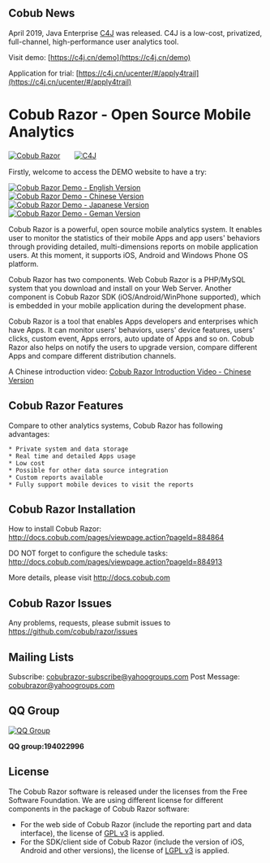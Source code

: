 Cobub News
-------

April 2019, Java Enterprise [C4J](http://c4j.cn) was released. C4J is a low-cost, privatized, full-channel, high-performance user analytics tool.

Visit demo: [https://c4j.cn/demo](https://c4j.cn/demo)

Application for trial: [https://c4j.cn/ucenter/#/apply4trail](https://c4j.cn/ucenter/#/apply4trail)

Cobub Razor - Open Source Mobile Analytics
=============
[![Cobub Razor](http://www.cobub.com/docs/lib/tpl/dokuwiki/images/logo.png)](http://www.cobub.com)　　[![C4J](https://c4j.cn/img/logo-footer.png)](https://c4j.cn)

Firstly, welcome to access the DEMO website to have a try:   
  
[![**Cobub Razor Demo - English Version**](http://demo.cobub.com/index/english.png)](http://demo.cobub.com/razor/en) &nbsp;&nbsp;&nbsp;[![**Cobub Razor Demo - Chinese Version**](http://demo.cobub.com/index/china.png)](http://demo.cobub.com/razor)&nbsp;&nbsp;&nbsp;[![**Cobub Razor Demo - Japanese Version**](http://demo.cobub.com/index/japan.png)](http://demo.cobub.com/razor/ja) &nbsp;&nbsp;&nbsp;[![**Cobub Razor Demo - Geman Version**](http://demo.cobub.com/index/german.png)](http://demo.cobub.com/razor/de)

Cobub Razor is a powerful, open source mobile analytics system. It enables user to monitor the statistics of their mobile Apps and app users' behaviors through providing detailed, multi-dimensions reports on mobile application users.  At this moment, it supports iOS, Android and Windows Phone OS platform.

Cobub Razor has two components. Web Cobub Razor is a PHP/MySQL system that you download and install on your Web Server. Another component is Cobub Razor SDK (iOS/Android/WinPhone supported), which is embedded in your mobile application during the development phase.

Cobub Razor is a tool that enables Apps developers and enterprises which have Apps. It can monitor users' behaviors, users' device features, users' clicks, custom event, Apps errors, auto update of Apps and so on. Cobub Razor also helps on notify the users to upgrade version, compare different Apps and compare different distribution channels.

A Chinese introduction video: [Cobub Razor Introduction Video - Chinese Version](http://v.youku.com/v_show/id_XNDM4OTgwNzEy.html)


Cobub Razor Features
-------

Compare to other analytics systems, Cobub Razor has following advantages:

	* Private system and data storage
	* Real time and detailed Apps usage
	* Low cost
	* Possible for other data source integration
	* Custom reports available
	* Fully support mobile devices to visit the reports
	
Cobub Razor Installation
-------

How to install Cobub Razor: http://docs.cobub.com/pages/viewpage.action?pageId=884864

DO NOT forget to configure the schedule tasks: http://docs.cobub.com/pages/viewpage.action?pageId=884913

More details, please visit http://docs.cobub.com


Cobub Razor Issues
-------

Any problems, requests, please submit issues to https://github.com/cobub/razor/issues

Mailing Lists
-------

Subscribe:  cobubrazor-subscribe@yahoogroups.com
Post Message:  cobubrazor@yahoogroups.com

QQ Group
-------

[![QQ Group](http://www.cobub.com/wp-content/uploads/2015/11/cobub-qq-%E4%BA%8C%E7%BB%B4%E7%A0%81-270.jpeg)](http://www.cobub.com)

**QQ group:194022996**

License
-------

The Cobub Razor software is released under the licenses from the Free Software Foundation.
We are using different license for different components in the package of Cobub Razor software:

 *  For the web side of Cobub Razor (include the reporting part and data interface), the license of [GPL v3](http://www.gnu.org/licenses/gpl-3.0.txt) is applied.
 *  For the SDK/client side of Cobub Razor (include the version of iOS, Android and other versions), the license of [LGPL v3](http://www.gnu.org/licenses/lgpl-3.0.txt) is applied.




